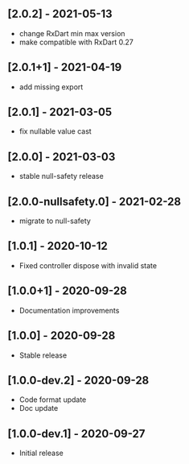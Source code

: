 ## [2.0.2] - 2021-05-13

- change RxDart min max version
- make compatible with RxDart 0.27

## [2.0.1+1] - 2021-04-19

- add missing export

## [2.0.1] - 2021-03-05

- fix nullable value cast

## [2.0.0] - 2021-03-03

- stable null-safety release

## [2.0.0-nullsafety.0] - 2021-02-28

- migrate to null-safety

## [1.0.1] - 2020-10-12

- Fixed controller dispose with invalid state

## [1.0.0+1] - 2020-09-28

- Documentation improvements

## [1.0.0] - 2020-09-28

- Stable release

## [1.0.0-dev.2] - 2020-09-28

- Code format update
- Doc update

## [1.0.0-dev.1] - 2020-09-27

- Initial release
